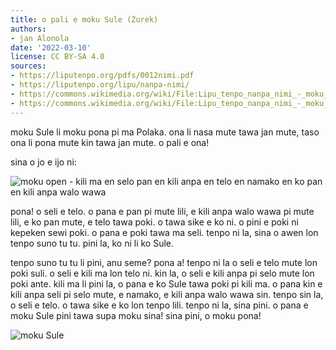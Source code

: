 ```yaml
---
title: o pali e moku Sule (Żurek)
authors:
- jan Alonola
date: '2022-03-10'
license: CC BY-SA 4.0
sources:
- https://liputenpo.org/pdfs/0012nimi.pdf
- https://liputenpo.org/lipu/nanpa-nimi/
- https://commons.wikimedia.org/wiki/File:Lipu_tenpo_nanpa_nimi_-_moku_open.png
- https://commons.wikimedia.org/wiki/File:Lipu_tenpo_nanpa_nimi_-_moku_Sule.png
---
```


moku Sule li moku pona pi ma Polaka. ona li nasa mute tawa jan mute, taso ona li pona mute kin tawa jan mute. o pali e ona!

sina o jo e ijo ni:

![moku open - kili ma en selo pan en kili anpa en telo en namako en ko pan en kili anpa walo wawa](https://upload.wikimedia.org/wikipedia/commons/f/fc/Lipu_tenpo_nanpa_nimi_-_moku_open.png)

pona! o seli e telo. o pana e pan pi mute lili, e kili anpa walo wawa pi mute lili, e ko pan mute, e telo tawa poki. o tawa sike e ko ni. o pini e poki ni kepeken sewi poki. o pana e poki tawa ma seli. tenpo ni la, sina o awen lon tenpo suno tu tu. pini la, ko ni li ko Sule.

tenpo suno tu tu li pini, anu seme? pona a! tenpo ni la o seli e telo mute lon poki suli. o seli e kili ma lon telo ni. kin la, o seli e kili anpa pi selo mute lon poki ante. kili ma li pini la, o pana e ko Sule tawa poki pi kili ma. o pana kin e kili anpa seli pi selo mute, e namako, e kili anpa walo wawa sin. tenpo sin la, o seli e telo. o tawa sike e ko lon tenpo lili. tenpo ni la, sina pini. o pana e moku Sule pini tawa supa moku sina! sina pini, o moku pona!

![moku Sule](https://upload.wikimedia.org/wikipedia/commons/b/b3/Lipu_tenpo_nanpa_nimi_-_moku_Sule.png)